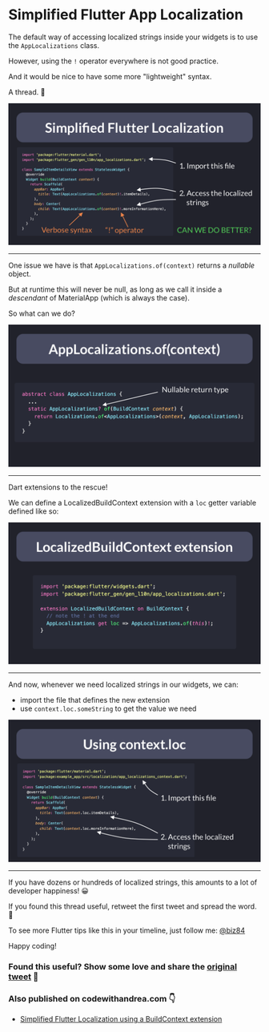 # Simplified Flutter App Localization

The default way of accessing localized strings inside your widgets is to use the `AppLocalizations` class.

However, using the `!` operator everywhere is not good practice.

And it would be nice to have some more "lightweight" syntax.

A thread. 🧵

![](025-simplified-flutter-localization.png)

---

One issue we have is that `AppLocalizations.of(context)` returns a *nullable* object.

But at runtime this will never be null, as long as we call it inside a *descendant* of MaterialApp (which is always the case).

So what can we do?

![](025-app-localizations-of-context.png)

---

Dart extensions to the rescue!

We can define a LocalizedBuildContext extension with a `loc` getter variable defined like so:

![](025-localized-build-context-extension.png)

---

And now, whenever we need localized strings in our widgets, we can:

- import the file that defines the new extension
- use `context.loc.someString` to get the value we need

![](025-context-loc-widget.png)

---

If you have dozens or hundreds of localized strings, this amounts to a lot of developer happiness! 😀

If you found this thread useful, retweet the first tweet and spread the word. 🙏

To see more Flutter tips like this in your timeline, just follow me: [@biz84](https://twitter.com/biz84)

Happy coding!

### Found this useful? Show some love and share the [original tweet](https://twitter.com/biz84/status/1486349439086256139) 🙏

### Also published on codewithandrea.com 👇

- [Simplified Flutter Localization using a BuildContext extension](https://codewithandrea.com/articles/flutter-localization-build-context-extension/)